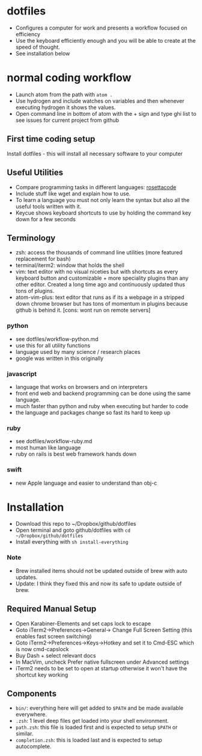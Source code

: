 # dotfiles

- Configures a computer for work and presents a workflow focused on efficiency
- Use the keyboard efficiently enough and you will be able to create at the speed of thought.
- See installation below

# normal coding workflow

- Launch atom from the path with `atom .`
- Use hydrogen and include watches on variables and then whenever executing hydrogen it shows the values.
- Open command line in bottom of atom with the + sign and type ghi list to see issues for current project from github

## First time coding setup

Install dotfiles - this will install all necessary software to your computer

## Useful Utilities

- Compare programming tasks in different languages: [rosettacode](http://rosettacode.org/wiki/Category:Programming_Tasks)
- Include stuff like wget and explain how to use.
- To learn a language you must not only learn the syntax but also all the useful tools written with it.
- Keycue shows keyboard shortcuts to use by holding the command key down for a few seconds

## Terminology

- zsh: access the thousands of command line utilities (more featured replacement for bash)
- terminal/iterm2: window that holds the shell
- vim: text editor with no visual niceties but with shortcuts as every keyboard button and customizable + more speciality plugins than any other editor. Created a long time ago and continuously updated thus tons of plugins.
- atom-vim-plus: text editor that runs as if its a webpage in a stripped down chrome browser but has tons of momentum in plugins because github is behind it. [cons: wont run on remote servers]

### python

- see dotfiles/workflow-python.md
- use this for all utility functions
- language used by many science / research places
- google was written in this originally

### javascript

- language that works on browsers and on interpreters
- front end web and backend programming can be done using the same language.
- much faster than python and ruby when executing but harder to code
- the language and packages change so fast its hard to keep up

### ruby

- see dotfiles/workflow-ruby.md
- most human like language
- ruby on rails is best web framework hands down

### swift

- new Apple language and easier to understand than obj-c


# Installation
- Download this repo to ~/Dropbox/github/dotfiles
- Open terminal and goto github/dotfiles with `cd ~/Dropbox/github/dotfiles`
- Install everything with `sh install-everything`

### Note
- Brew installed items should not be updated outside of brew with auto updates.
- Update: I think they fixed this and now its safe to update outside of brew.

## Required Manual Setup
- Open Karabiner-Elements and set caps lock to escape
- Goto iTerm2->Preferences->General-> Change Full Screen Setting (this enables fast screen switching)
- Goto iTerm2->Preferences->Keys->Hotkey and set it to Cmd-ESC which is now cmd-capslock
- Buy Dash + select relevant docs
- In MacVim, uncheck Prefer native fullscreen under Advanced settings
- iTerm2 needs to be set to open at startup otherwise it won't have the shortcut key working

## Components

- `bin/`: everything here will get added to `$PATH` and be made available everywhere.
- `.zsh`: 1 level deep files get loaded into your shell environment.
- `path.zsh`: this file is loaded first and is expected to setup `$PATH` or similar.
- `completion.zsh`: this is loaded last and is expected to setup autocomplete.
